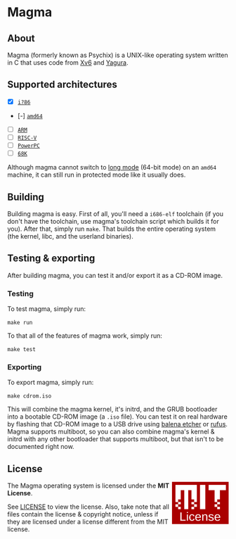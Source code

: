 # Magma
## About
Magma (formerly known as Psychix) is a UNIX-like operating system written in C that uses code from [Xv6](https://github.com/mit-pdos/xv6-public) and [Yagura](https://github.com/mosmeh/yagura).
## Supported architectures
- [X] [`i?86`](https://en.wikipedia.org/wiki/X86)
- [-] [`amd64`](https://en.wikipedia.org/wiki/X86-64)
- [ ] [`ARM`](https://en.wikipedia.org/wiki/ARM_architecture_family)
- [ ] [`RISC-V`](https://riscv.org/)
- [ ] [`PowerPC`](https://en.wikipedia.org/wiki/PowerPC)
- [ ] [`68K`](https://en.wikipedia.org/wiki/Motorola_68000_series)

Although magma cannot switch to [long mode](https://wiki.osdev.org/Setting_Up_Long_Mode) (64-bit mode) on an `amd64` machine, it can still run in protected mode like it usually does.
## Building
Building magma is easy. First of all, you'll need a `i686-elf` toolchain (if you don't have the toolchain, use magma's toolchain script which builds it for you). After that, simply run `make`. That builds the entire operating system (the kernel, libc, and the userland binaries).
## Testing & exporting
After building magma, you can test it and/or export it as a CD-ROM image.
### Testing
To test magma, simply run:
```
make run
```
To that all of the features of magma work, simply run:
```
make test
```
### Exporting
To export magma, simply run:
```
make cdrom.iso
```
This will combine the magma kernel, it's initrd, and the GRUB bootloader into a bootable CD-ROM image (a `.iso` file). You can test it on real hardware by flashing that CD-ROM image to a USB drive using [balena etcher](https://www.balena.io/etcher) or [rufus](https://rufus.ie/en/).
Magma supports multiboot, so you can also combine magma's kernel & initrd with any other bootloader that supports multiboot, but that isn't to be documented right now.
## License

<a href="https://opensource.org/licenses/MIT"><img align="right" height="96" alt="MIT License" src=".assets/mit-license.png" /></a>

The Magma operating system is licensed under the **MIT License**.

See [LICENSE](LICENSE) to view the license. Also, take note that all files contain the license & copyright notice, unless if they are licensed under a license different from the MIT license.
